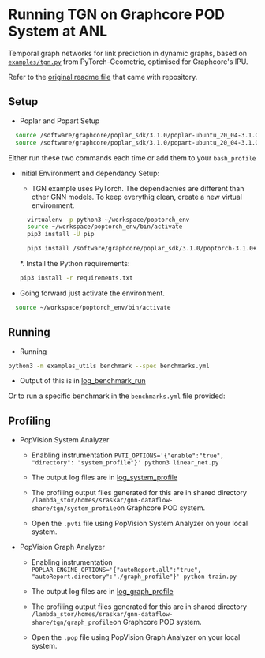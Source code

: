 # Running TGN on Graphcore POD System at ANL

Temporal graph networks for link prediction in dynamic graphs, based on [`examples/tgn.py`](https://github.com/rusty1s/pytorch_geometric/blob/master/examples/tgn.py) from PyTorch-Geometric, optimised for Graphcore's IPU.

Refer to the [original readme file](./README_original.md) that came with repository. 


## Setup

* Poplar and Popart Setup
```bash
  source /software/graphcore/poplar_sdk/3.1.0/poplar-ubuntu_20_04-3.1.0+6824-9c103dc348/enable.sh
  source /software/graphcore/poplar_sdk/3.1.0/popart-ubuntu_20_04-3.1.0+6824-9c103dc348/enable.sh
```
Either run these two commands each time or add them to your `bash_profile`

* Initial Environment and dependancy Setup: 
  *  TGN example uses PyTorch. The dependacnies are different than other GNN models. To keep everythig clean, create a new virtual environment. 
    ```bash
      virtualenv -p python3 ~/workspace/poptorch_env
      source ~/workspace/poptorch_env/bin/activate
      pip3 install -U pip

      pip3 install /software/graphcore/poplar_sdk/3.1.0/poptorch-3.1.0+98660_0a383de63f_ubuntu_20_04-cp38-cp38-linux_x86_64.whl 
    ```
  *. Install the Python requirements:
    ```bash
    pip3 install -r requirements.txt
    ```

* Going forward just activate the environment. 
```bash
  source ~/workspace/poptorch_env/bin/activate
```

## Running 


* Running 
```bash
python3 -m examples_utils benchmark --spec benchmarks.yml
```

* Output of this is in [log_benchmark_run](./log_benchmark_run/)

Or to run a specific benchmark in the `benchmarks.yml` file provided:


## Profiling 

* PopVision System Analyzer

  * Enabling instrumentation 
    `PVTI_OPTIONS='{"enable":"true", "directory": "system_profile"}' python3 linear_net.py`
  
  * The output log files are in [log_system_profile](./log_system_profile)

  * The profiling output files generated for this are in shared directory `/lambda_stor/homes/sraskar/gnn-dataflow-share/tgn/system_profile`on Graphcore POD system.
  
  * Open the `.pvti` file using PopVision System Analyzer on your local system.

* PopVision Graph Analyzer

  * Enabling instrumentation 
  `POPLAR_ENGINE_OPTIONS='{"autoReport.all":"true", "autoReport.directory":"./graph_profile"}' python train.py`

  * The output log files are in [log_graph_profile](./log_graph_profile)

  * The profiling output files generated for this are in shared directory `/lambda_stor/homes/sraskar/gnn-dataflow-share/tgn/graph_profile`on Graphcore POD system.
  
  * Open the `.pop` file using PopVision Graph Analyzer on your local system. 